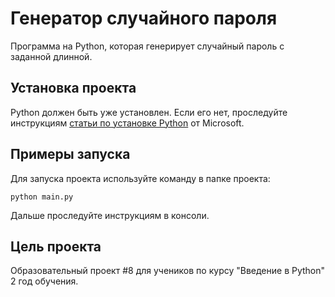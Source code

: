 # Генератор случайного пароля

Программа на Python, которая генерирует случайный пароль с заданной длинной.

## Установка проекта

Python должен быть уже установлен. Если его нет, проследуйте инструкциям [статьи по установке Python](https://docs.microsoft.com/ru-ru/windows/python/beginners#install-python) от Microsoft.

## Примеры запуска

Для запуска проекта используйте команду в папке проекта:
```
python main.py
```
Дальше проследуйте инструкциям в консоли.

## Цель проекта

Образовательный проект #8 для учеников по курсу "Введение в Python" 2 год обучения.
